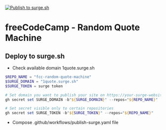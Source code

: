 [![Publish to surge.sh](https://github.com/tuyendq/fcc-random-quote-machine/actions/workflows/publish-surge.yaml/badge.svg?branch=surge_sh)](https://github.com/tuyendq/fcc-random-quote-machine/actions/workflows/publish-surge.yaml)

# freeCodeCamp - Random Quote Machine

## Deploy to surge.sh

- Check available domain
  1quote.surge.sh

```powershell
$REPO_NAME = "fcc-random-quote-machine"
$SURGE_DOMAIN = "1quote.surge.sh"
$SURGE_TOKEN = surge token

# Set domain you want to publish your site on https://your-surge-website-or-custom-domain.surge.sh
gh secret set SURGE_DOMAIN -b"${SURGE_DOMAIN}" --repos="${REPO_NAME}"

# Set secret visible only to certain repositories
gh secret set SURGE_TOKEN -b"${SURGE_TOKEN}" --repos="${REPO_NAME}"


```

- Compose .github/workflows/publish-surge.yaml file
